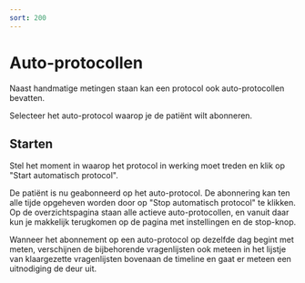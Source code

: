 ```yaml
---
sort: 200
---
```


# Auto-protocollen

Naast handmatige metingen staan kan een protocol ook auto-protocollen bevatten.

<screenshot src="/screenshots/epd/measure-autoprotocol.png" />

Selecteer het auto-protocol waarop je de patiënt wilt abonneren.

## Starten

Stel het moment in waarop het protocol in werking moet treden en klik op "Start automatisch protocol".

<screenshot src="/screenshots/dossier_autoprot2.png" />

De patiënt is nu geabonneerd op het auto-protocol. De abonnering kan ten alle tijde opgeheven worden door op "Stop automatisch protocol" te klikken. Op de overzichtspagina staan alle actieve auto-protocollen, en vanuit daar kun je makkelijk terugkomen op de pagina met instellingen en de stop-knop.

Wanneer het abonnement op een auto-protocol op dezelfde dag begint met meten, verschijnen de bijbehorende vragenlijsten ook meteen in het lijstje van klaargezette vragenlijsten bovenaan de timeline en gaat er meteen een uitnodiging de deur uit.
